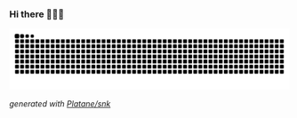 ### Hi there 👨🏻‍💻

<!--
**ozandogrultan/ozandogrultan** is a ✨ _special_ ✨ repository because its `README.md` (this file) appears on your GitHub profile.

Here are some ideas to get you started:

- 🔭 I’m currently working on ...
- 🌱 I’m currently learning ...
- 👯 I’m looking to collaborate on ...
- 🤔 I’m looking for help with ...
- 💬 Ask me about ...
- 📫 How to reach me: ...
- 😄 Pronouns: ...
- ⚡ Fun fact: ...
-->

![Snake animation](https://github.com/ozandogrultan/ozandogrultan/blob/readme/github-contribution-grid-snake.svg)

_generated with [Platane/snk](https://github.com/Platane/snk)_

